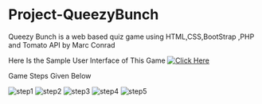 # Project-QueezyBunch
 Queezy Bunch is a web based quiz game using HTML,CSS,BootStrap ,PHP and Tomato API by Marc Conrad

Here Is the Sample User Interface of This Game
[![Click Here](https://img.shields.io/badge/Click%20Here-View%20Figma%20Prototype-blue)](https://www.figma.com/embed?embed_host=share&url=https%3A%2F%2Fwww.figma.com%2Fproto%2FGo1DuSSfqsTfPREeEyBVqE%2FMy-quiz-game-(Copy)%3Fpage-id%3D0%253A1%26node-id%3D15-23%26starting-point-node-id%3D15%253A23%26scaling%3Dscale-down%26mode%3Ddesign%26t%3DSLccB3iyR2QUOylW-1)

Game Steps Given Below

![step1](https://github.com/Gayan-Sachintha/Project-QueezyBunch/assets/118958174/9df66b68-0d3f-49bf-8e58-baaefe506602)
![step2](https://github.com/Gayan-Sachintha/Project-QueezyBunch/assets/118958174/0c34ea34-4c7c-4a8e-bd88-6efd3e05d7a9)
![step3](https://github.com/Gayan-Sachintha/Project-QueezyBunch/assets/118958174/15c1b983-5bc7-47c1-ad0f-e8646dfa95be)
![step4](https://github.com/Gayan-Sachintha/Project-QueezyBunch/assets/118958174/1fb73a30-a855-4ad9-8b11-4d79ac402115)
![step5](https://github.com/Gayan-Sachintha/Project-QueezyBunch/assets/118958174/2e00f67c-5921-4c0a-8792-95a15fc4d374)
